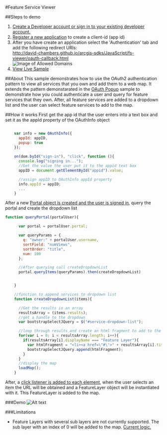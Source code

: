 #Feature Service Viewer

##Steps to demo
1. <a href="https://developers.arcgis.com/sign-in/">Create a Developer account or sign in to your existing developer account.</a>
2. <a href="https://developers.arcgis.com/authentication/accessing-arcgis-online-services/#registering-your-application">Register a new application</a> to create a client-id (app id)
3. After you have create an application select the 'Authentication' tab and add the following redirect URIs:
<br>http://david-chambers.github.io/arcgis-sdks/JavaScript/fs-viewer/oauth-callback.html<br>
![Image of Allowed Domains](https://dl.dropboxusercontent.com/u/343305078/AllowedDomains.png)
4. <a href="http://david-chambers.github.io/arcgis-sdks/JavaScript/fs-viewer/#?">View Live Sample</a>


##About
This sample demonstrates how to use the OAuth2 authentication pattern to view all services that you own and add them to a web map.  It extends the pattern demonstarated in the <a href="https://developers.arcgis.com/javascript/jssamples/portal_oauth_popup.html">OAuth Popup</a> sample to demonstrate how you could authenticate a user and query for feature services that they own. After, all feature services are added to a dropdown list and the user can select feature services to add to the map.  

##How it works
First get the app id that the user enters into a text box and set it as the appId property of the OAuthInfo object
```JavaScript

    var info = new OAuthInfo({
      appId: appID,
      popup: true
    });
    
  	on(dom.byId("sign-in"), "click", function (){
      console.log("signing in...");
      //Get the value the user put it to the appid text box
      appID = document.getElementById("appid").value;

      //assign appID to OAuthInfo appId property
      info.appId = appID; 
      ...
    }

```

After a new <a href="https://github.com/david-chambers/arcgis-sdks/blob/master/JavaScript/fs-viewer/js/oauth.js#L76-l89">Portal object is created and the user is signed in</a>, query the portal and create the dropdown list
```JavaScript
function queryPortal(portalUser){

      var portal = portalUser.portal;

      var queryParams = {
        q: "owner:" + portalUser.username,
        sortField: "numViews",
        sortOrder: "title",
        num: 100
      };

      //After querying call createDropdownList
      portal.queryItems(queryParams).then(createDropdownList)


    }

    //function to append services to dropdown list
    function createDropdownList(items){

      //Get the results in an array
      resultsArray = (items.results);
      //get a handle to the dropdown
      var bootstrapSelectJQuery = $("#service-dropdown-list");

      //loop through results and create an html fragment to add to the drop down list
      for(var i = 0; i < resultsArray.length; i++){
        if(resultsArray[i].displayName === "Feature Layer"){
          var htmlFragment = "<li><a href=\"#\">" + resultsArray[i].title + "</a></li>";
          bootstrapSelectJQuery.append(htmlFragment);
        }
      }
      //display the map
      loadMap();
    }
```

After, a <a href="https://github.com/david-chambers/arcgis-sdks/blob/master/JavaScript/fs-viewer/js/oauth.js#L129-L145">click listener is added to each element</a>, when the user selects an item the URL will be obtained and a FeatureLayer object will be instantiated with it.  This FeatureLayer is added to the map.  

###Demo
![Alt text](https://dl.dropboxusercontent.com/u/343305078/Demo_final.gif "Optional Title")

###Limitations
- Feature Layers with several sub layers are not currently supported.  The sub layer with an index of 0 will be added to the map. <a href="https://github.com/david-chambers/arcgis-sdks/blob/master/JavaScript/fs-viewer/js/oauth.js#L147-L156">Current logic.</a>
